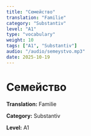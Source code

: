 ```yaml
---
title: "Семейство"
translation: "Familie"
category: "Substantiv"
level: "A1"
type: "vocabulary"
weight: 10
tags: ["A1", "Substantiv"]
audio: "/audio/semeystvo.mp3"
date: 2025-10-19
---
```


# Семейство

**Translation:** Familie

**Category:** Substantiv

**Level:** A1

